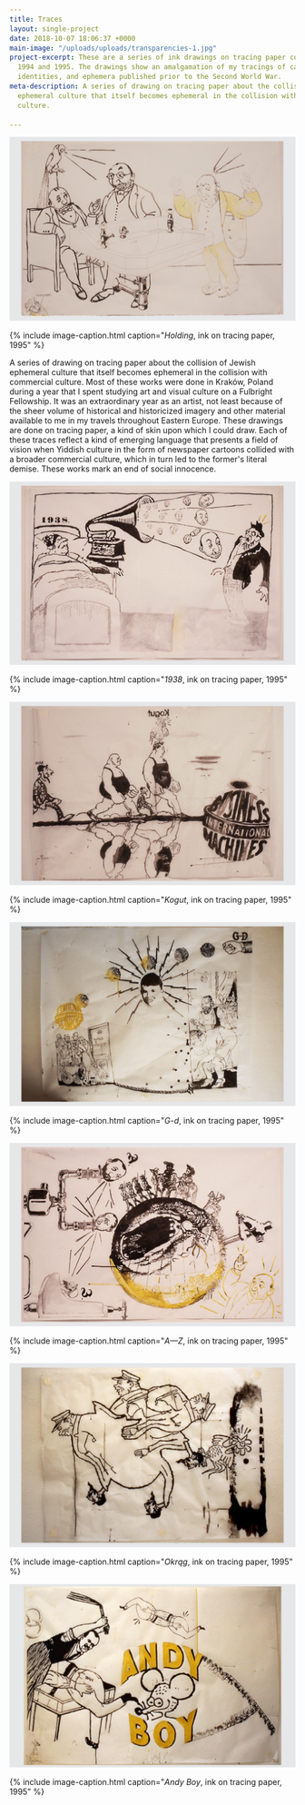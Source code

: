 ```yaml
---
title: Traces
layout: single-project
date: 2018-10-07 18:06:37 +0000
main-image: "/uploads/uploads/transparencies-1.jpg"
project-excerpt: These are a series of ink drawings on tracing paper completed between
  1994 and 1995. The drawings show an amalgamation of my tracings of cartoons, corporate
  identities, and ephemera published prior to the Second World War.
meta-description: A series of drawing on tracing paper about the collision of Jewish
  ephemeral culture that itself becomes ephemeral in the collision with commercial
  culture.

---
```

![drawing on tracing paper](/uploads/uploads/transparencies-1.jpg)

{% include image-caption.html caption="<i>Holding</i>, ink on tracing paper, 1995" %}

A series of drawing on tracing paper about the collision of Jewish ephemeral culture that itself becomes ephemeral in the collision with commercial culture. Most of these works were done in Kraków, Poland during a year that I spent studying art and visual culture on a Fulbright Fellowship. It was an extraordinary year as an artist, not least because of the sheer volume of historical and historicized imagery and other material available to me in my travels throughout Eastern Europe. These drawings are done on tracing paper, a kind of skin upon which I could draw. Each of these traces reflect a kind of emerging language that presents a field of vision when Yiddish culture in the form of newspaper cartoons collided with a broader commercial culture, which in turn led to the former's literal demise. These works mark an end of social innocence.

<section class="project-column-one" markdown="1">

![drawing on tracing paper](/uploads/uploads/transparencies-2.jpg)

{% include image-caption.html caption="<i>1938</i>, ink on tracing paper, 1995" %}

</section>

<section class="project-column-two" markdown="1">

![drawing on tracing paper](/uploads/uploads/transparencies-3.jpg)

{% include image-caption.html caption="<i>Kogut</i>, ink on tracing paper, 1995" %}

</section>

<section class="project-column-one" markdown="1">

![drawing on tracing paper](/uploads/uploads/transparencies-4.jpg)

{% include image-caption.html caption="<i>G-d</i>, ink on tracing paper, 1995" %}

</section>

<section class="project-column-two" markdown="1">

![drawing on tracing paper](/uploads/uploads/transparencies-5.jpg)

{% include image-caption.html caption="<i>A—Z</i>, ink on tracing paper, 1995" %}

</section>

<section class="project-column-one" markdown="1">

![drawing on tracing paper](/uploads/uploads/transparencies-7.jpg)

{% include image-caption.html caption="<i>Okrąg</i>, ink on tracing paper, 1995" %}

</section>

<section class="project-column-two" markdown="1">

![drawing on tracing paper](/uploads/uploads/transparencies-8.jpg)

{% include image-caption.html caption="<i>Andy Boy</i>, ink on tracing paper, 1995" %}

</section>